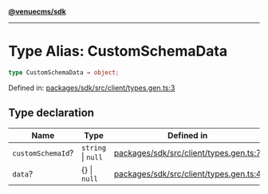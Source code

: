 [**@venuecms/sdk**](../Index.md)

***

# Type Alias: CustomSchemaData

```ts
type CustomSchemaData = object;
```

Defined in: [packages/sdk/src/client/types.gen.ts:3](https://github.com/venuecms/sdk/blob/bc8b8c4174423a3d8d92fe0cce4d46883acf7584/packages/sdk/src/client/types.gen.ts#L3)

## Type declaration

| Name | Type | Defined in |
| ------ | ------ | ------ |
| <a id="customschemaid"></a> `customSchemaId`? | `string` \| `null` | [packages/sdk/src/client/types.gen.ts:7](https://github.com/venuecms/sdk/blob/bc8b8c4174423a3d8d92fe0cce4d46883acf7584/packages/sdk/src/client/types.gen.ts#L7) |
| <a id="data"></a> `data`? | \{\} \| `null` | [packages/sdk/src/client/types.gen.ts:4](https://github.com/venuecms/sdk/blob/bc8b8c4174423a3d8d92fe0cce4d46883acf7584/packages/sdk/src/client/types.gen.ts#L4) |
